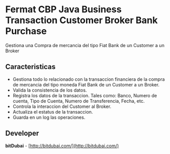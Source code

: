 # Fermat CBP Java Business Transaction Customer Broker Bank Purchase

Gestiona una Compra de mercancia del tipo Fiat Bank de un Customer a un Broker

## Caracteristicas
* Gestiona todo lo relacionado con la transaccion financiera de la compra de mercancia del tipo moneda Fiat Bank de un Customer a un Broker.
* Valida la consistencia de los datos.
* Registra los datos de la transaccion. Tales como: Banco, Numero de cuenta, Tipo de Cuenta, Numero de Transferencia, Fecha, etc.
* Controla la interaccion del Customer al Broker.
* Actualiza el estatus de la transaccion.
* Guarda en un log las operaciones.

## Developer

**bitDubai** - [http://bitdubai.com/](http://bitdubai.com/)
